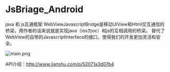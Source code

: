 # JsBriage_Android
java 和 js互通框架 
WebViewJavascriptBridge是移动UIView和Html交互通信的桥梁，用作者的话来说就是实现java（ios为oc）和js的互相调用的桥梁。
替代了WebView的自带的JavascriptInterface的接口，使得我们的开发更加灵活和安全。


![main.png](http://upload-images.jianshu.io/upload_images/2022038-1153245a6a0877c5.png?imageMogr2/auto-orient/strip%7CimageView2/2/w/1240)


API介绍：http://www.jianshu.com/p/52071a3d07b4
